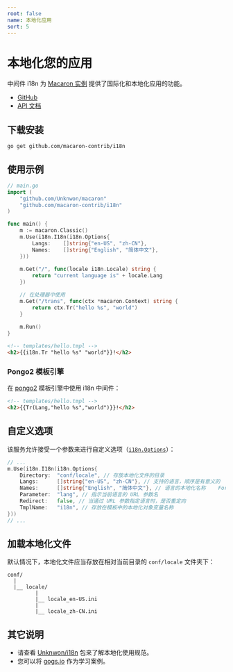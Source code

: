 ```yaml
---
root: false
name: 本地化应用
sort: 5
---
```


# 本地化您的应用

中间件 i18n 为 [Macaron 实例](../intro/core_concepts#macaron-%E5%AE%9E%E4%BE%8B) 提供了国际化和本地化应用的功能。

- [GitHub](https://github.com/macaron-contrib/i18n)
- [API 文档](https://gowalker.org/github.com/macaron-contrib/i18n)

## 下载安装

	go get github.com/macaron-contrib/i18n
	
## 使用示例

```go
// main.go
import (
	"github.com/Unknwon/macaron"
	"github.com/macaron-contrib/i18n"
)

func main() {
  	m := macaron.Classic()
  	m.Use(i18n.I18n(i18n.Options{
		Langs:    []string{"en-US", "zh-CN"},
		Names:    []string{"English", "简体中文"},
	}))
	
	m.Get("/", func(locale i18n.Locale) string {
		return "current language is" + locale.Lang
	})

	// 在处理器中使用
	m.Get("/trans", func(ctx *macaron.Context) string {
		return ctx.Tr("hello %s", "world")
	}
	
	m.Run()
}
```

```html
<!-- templates/hello.tmpl -->
<h2>{{i18n.Tr "hello %s" "world"}}!</h2>
```

### Pongo2 模板引擎

在 [pongo2](https://github.com/flosch/pongo2) 模板引擎中使用 i18n 中间件：

```html
<!-- templates/hello.tmpl -->
<h2>{{Tr(Lang,"hello %s","world")}}!</h2>
```

## 自定义选项

该服务允许接受一个参数来进行自定义选项（[`i18n.Options`](https://gowalker.org/github.com/macaron-contrib/i18n#Options)）：
```go
// ...
m.Use(i18n.I18n(i18n.Options{
	Directory:	"conf/locale", // 存放本地化文件的目录
	Langs:		[]string{"en-US", "zh-CN"}, // 支持的语言，顺序是有意义的
	Names:		[]string{"English", "简体中文"}, // 语言的本地化名称	Format:		"locale_%s.ini", // 本地化文件命名风格
	Parameter:	"lang", // 指示当前语言的 URL 参数名
	Redirect:	false, // 当通过 URL 参数指定语言时，是否重定向
	TmplName:	"i18n", // 存放在模板中的本地化对象变量名称
}))
// ...
```

## 加载本地化文件

默认情况下，本地化文件应当存放在相对当前目录的 `conf/locale` 文件夹下：

```
conf/
  |
  |__ locale/
  		 |
  		 |__ locale_en-US.ini
  		 |
   		 |__ locale_zh-CN.ini
```

## 其它说明

- 请查看 [Unknwon/i18n](https://github.com/Unknwon/i18n) 包来了解本地化使用规范。
- 您可以将 [gogs.io](https://github.com/gogits/gogsweb) 作为学习案例。